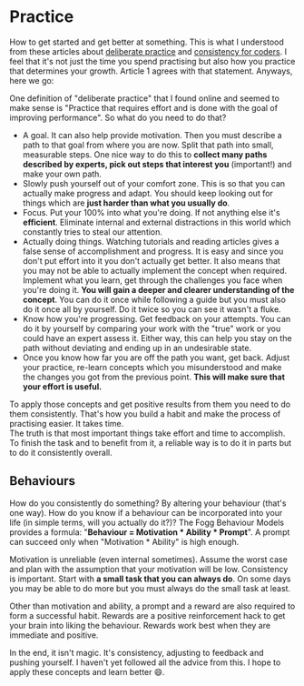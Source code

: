 # Practice
How to get started and get better at something. This is what I understood from these articles about [deliberate practice](https://www.freecodecamp.org/news/how-to-use-deliberate-practice-to-learn-programming-fast/) and [consistency for coders](https://www.freecodecamp.org/news/how-to-be-more-consistent-when-learning-to-code/). I feel that it's not just the time you spend practising but also how you practice that determines your growth. Article 1 agrees with that statement. Anyways, here we go:  

One definition of "deliberate practice" that I found online and seemed to make sense is "Practice that requires effort and is done with the goal of improving performance". So what do you need to do that?
* A goal. It can also help provide motivation. Then you must describe a path to that goal from where you are now. Split that path into small, measurable steps. One nice way to do this to **collect many paths described by experts, pick out steps that interest you** (important!) and make your own path.
* Slowly push yourself out of your comfort zone. This is so that you can actually make progress and adapt. You should keep looking out for things which are **just harder than what you usually do**.
* Focus. Put your 100% into what you're doing. If not anything else it's **efficient**. Eliminate internal and external distractions in this world which constantly tries to steal our attention.
* Actually doing things. Watching tutorials and reading articles gives a false sense of accomplishment and progress. It is easy and since you don't put effort into it you don't actually get better. It also means that you may not be able to actually implement the concept when required. Implement what you learn, get through the challenges you face when you're doing it. **You will gain a deeper and clearer understanding of the concept**. You can do it once while following a guide but you must also do it once all by yourself. Do it twice so you can see it wasn't a fluke.
* Know how you're progressing. Get feedback on your attempts. You can do it by yourself by comparing your work with the "true" work or you could have an expert assess it. Either way, this can help you stay on the path without deviating and ending up in an undesirable state.
* Once you know how far you are off the path you want, get back. Adjust your practice, re-learn concepts which you misunderstood and make the changes you got from the previous point. **This will make sure that your effort is useful.**  

To apply those concepts and get positive results from them you need to do them consistently. That's how you build a habit and make the process of practising easier. It takes time.  
The truth is that most important things take effort and time to accomplish. To finish the task and to benefit from it, a reliable way is to do it in parts but to do it consistently overall.

## Behaviours
How do you consistently do something? By altering your behaviour (that's one way). How do you know if a behaviour can be incorporated into your life (in simple terms, will you actually do it?)? The Fogg Behaviour Models provides a formula: "**Behaviour = Motivation * Ability * Prompt**". A prompt can succeed only when "Motivation * Ability" is high enough.

Motivation is unreliable (even internal sometimes). Assume the worst case and plan with the assumption that your motivation will be low. Consistency is important. Start with **a small task that you can always do**. On some days you may be able to do more but you must always do the small task at least.

Other than motivation and ability, a prompt and a reward are also required to form a successful habit. Rewards are a positive reinforcement hack to get your brain into liking the behaviour. Rewards work best when they are immediate and positive.

In the end, it isn't magic. It's consistency, adjusting to feedback and pushing yourself. I haven't yet followed all the advice from this. I hope to apply these concepts and learn better :smile:.

